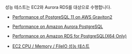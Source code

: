 성능 테스트는 EC2와 Aurora RDS를 대상으로 수행합니다. 

* [Performance of PostgreSQL 11 on AWS Graviton2](https://github.com/gnosia93/postgres-terraform/blob/main/appendix/postgres-ec2-graviton2.md)

* [Performance on Amazon Aurora PostgreSQL](https://github.com/gnosia93/postgres-terraform/blob/main/appendix/postgres-aurora-graviton2.md)

* [Performance on Amazon RDS for PostgreSQL(X64 Only)](https://github.com/gnosia93/postgres-terraform/blob/main/appendix/postgres-rds-graviton2.md)

* [EC2 CPU / Memory / FileIO 성능 테스트](https://github.com/gnosia93/postgres-terraform/blob/main/appendix/sysbench-ec2-graviton2.md)
